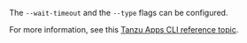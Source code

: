 The `--wait-timeout` and the `--type` flags can be configured.

For more information, see this [Tanzu Apps CLI reference topic](/docs-tap/cli-plugins/apps/reference/workload-create-apply.hbs.md).
